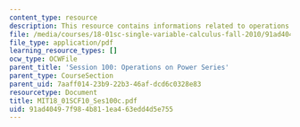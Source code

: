 ```yaml
---
content_type: resource
description: This resource contains informations related to operations on power series.
file: /media/courses/18-01sc-single-variable-calculus-fall-2010/91ad40497f984b811ea463edd4d5e755_MIT18_01SCF10_Ses100c.pdf
file_type: application/pdf
learning_resource_types: []
ocw_type: OCWFile
parent_title: 'Session 100: Operations on Power Series'
parent_type: CourseSection
parent_uid: 7aaff014-23b9-22b3-46af-dcd6c0328e83
resourcetype: Document
title: MIT18_01SCF10_Ses100c.pdf
uid: 91ad4049-7f98-4b81-1ea4-63edd4d5e755
---
```

